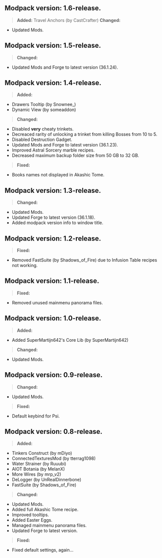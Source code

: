 ## **Modpack version: 1.6-release.**
>**Added:**
Travel Anchors (by CastCrafter)
>**Changed:**
- Updated Mods.

## **Modpack version: 1.5-release.**
>**Changed:**
- Updated Mods and Forge to latest version (36.1.24).

## **Modpack version: 1.4-release.**
>**Added:**
- Drawers Tooltip (by Snownee_)
- Dynamic View (by someaddon)
>**Changed:**
- Disabled **very** cheaty trinkets.
- Decreaced rarity of unlocking a trinket from killing Bosses from 10 to 5.
- Disabled Destruction Gadget.
- Updated Mods and Forge to latest version (36.1.23).
- Improved Astral Sorcery marble recipes.
- Decreased maximum backup folder size from 50 GB to 32 GB.
>**Fixed:**
- Books names not displayed in Akashic Tome.

## **Modpack version: 1.3-release.**
>**Changed:**
- Updated Mods.
- Updated Forge to latest version (36.1.18).
- Added modpack version info to window title.

## **Modpack version: 1.2-release.**
>**Fixed:**
- Removed FastSuite (by Shadows_of_Fire) due to Infusion Table recipes not working.

## **Modpack version: 1.1-release.**
>**Fixed:**
- Removed unused mainmenu panorama files.

## **Modpack version: 1.0-release.**
>**Added:**
- Added SuperMartijn642's Core Lib (by SuperMartijn642)
>**Changed:**
- Updated Mods.

## **Modpack version: 0.9-release.**
>**Changed:**
- Updated Mods.
>**Fixed:**
- Default keybind for Psi.

## **Modpack version: 0.8-release.**
>**Added:**
- Tinkers Construct (by mDiyo)
- ConnectedTexturesMod (by tterrag1098)
- Water Strainer (by Ruuubi)
- AIOT Botania (by MelanX)
- More Wires (by mrp_v2)
- DeLogger (by UnRealDinnerbone)
- FastSuite (by Shadows_of_Fire)
>**Changed:**
- Updated Mods.
- Added full Akashic Tome recipe.
- Improved tooltips.
- Added Easter Eggs.
- Managed mainmenu panorama files.
- Updated Forge to latest version.
>**Fixed:**
- Fixed default settings, again...
